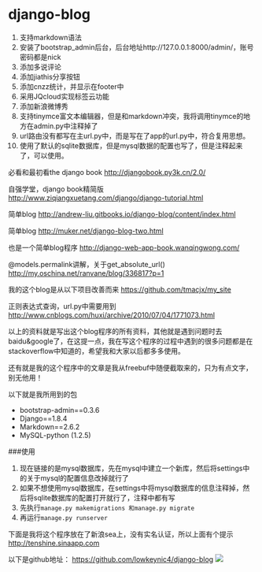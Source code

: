# django-blog
1. 支持markdown语法
2. 安装了bootstrap_admin后台，后台地址http://127.0.0.1:8000/admin/，账号密码都是nick
3. 添加多说评论
4. 添加jiathis分享按钮
5. 添加cnzz统计，并显示在footer中
6. 采用JQcloud实现标签云功能
7. 添加新浪微博秀
8. 支持tinymce富文本编辑器，但是和markdown冲突，我将调用tinymce的地方在admin.py中注释掉了
9. url路由没有都写在主url.py中，而是写在了app的url.py中，符合复用思想。
10. 使用了默认的sqlite数据库，但是mysql数据的配置也写了，但是注释起来了，可以使用。

必看和最初看the django book
http://djangobook.py3k.cn/2.0/

自强学堂，django book精简版
http://www.ziqiangxuetang.com/django/django-tutorial.html

简单blog
http://andrew-liu.gitbooks.io/django-blog/content/index.html

简单blog
http://muker.net/django-blog-two.html

也是一个简单blog程序
http://django-web-app-book.wanqingwong.com/

@models.permalink讲解，关于get_absolute_url()
http://my.oschina.net/ranvane/blog/336817?p=1

我的这个blog是从以下项目改善而来
https://github.com/tmacjx/my_site

正则表达式查询，url.py中需要用到
http://www.cnblogs.com/huxi/archive/2010/07/04/1771073.html

以上的资料就是写出这个blog程序的所有资料，其他就是遇到问题时去baidu&google了，在这提一点，我在写这个程序的过程中遇到的很多问题都是在stackoverflow中知道的，希望我和大家以后都多多使用。

还有就是我的这个程序中的文章是我从freebuf中随便截取来的，只为有点文字，别无他用！

以下就是我所用到的包
* bootstrap-admin==0.3.6
* Django==1.8.4
* Markdown==2.6.2
* MySQL-python (1.2.5)

###使用
1. 现在链接的是mysql数据库，先在mysql中建立一个新库，然后将settings中的关于mysql的配置信息改掉就行了
2. 如果不想使用mysql数据库，在settings中将mysql数据库的信息注释掉，然后将sqlite数据库的配置打开就行了，注释中都有写
3. 先执行```manage.py makemigrations 和manage.py migrate```
4. 再运行```manage.py runserver```

下面是我将这个程序放在了新浪sea上，没有实名认证，所以上面有个提示
http://tenshine.sinaapp.com

以下是github地址：
https://github.com/lowkeynic4/django-blog
![](http://7xljat.com1.z0.glb.clouddn.com/QQ截图20150906100936.jpg)


